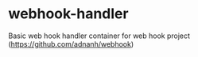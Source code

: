 # webhook-handler
Basic web hook handler container for web hook project (https://github.com/adnanh/webhook)
